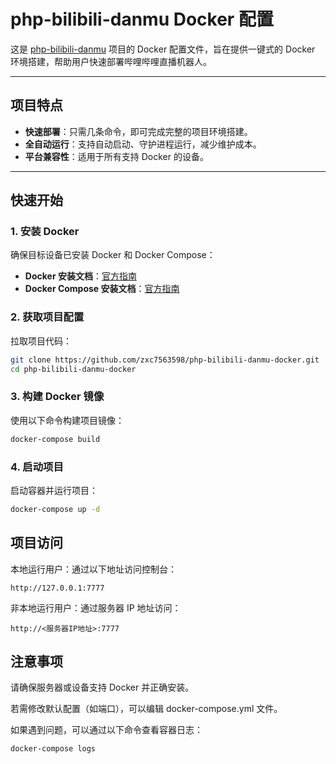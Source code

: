 # php-bilibili-danmu Docker 配置

这是 [php-bilibili-danmu](https://github.com/zxc7563598/php-bilibili-danmu) 项目的 Docker 配置文件，旨在提供一键式的 Docker 环境搭建，帮助用户快速部署哔哩哔哩直播机器人。

---

## 项目特点

- **快速部署**：只需几条命令，即可完成完整的项目环境搭建。
- **全自动运行**：支持自动启动、守护进程运行，减少维护成本。
- **平台兼容性**：适用于所有支持 Docker 的设备。

---

## 快速开始

### **1. 安装 Docker**
确保目标设备已安装 Docker 和 Docker Compose：
- **Docker 安装文档**：[官方指南](https://docs.docker.com/get-docker/)
- **Docker Compose 安装文档**：[官方指南](https://docs.docker.com/compose/install/)

### **2. 获取项目配置**
拉取项目代码：
```bash
git clone https://github.com/zxc7563598/php-bilibili-danmu-docker.git
cd php-bilibili-danmu-docker
```

### **3. 构建 Docker 镜像**
使用以下命令构建项目镜像：
```bash
docker-compose build
```

### **4. 启动项目**
启动容器并运行项目：
```bash
docker-compose up -d
```

## 项目访问
本地运行用户：通过以下地址访问控制台：
```
http://127.0.0.1:7777
```

非本地运行用户：通过服务器 IP 地址访问：
```
http://<服务器IP地址>:7777
```

## 注意事项
请确保服务器或设备支持 Docker 并正确安装。

若需修改默认配置（如端口），可以编辑 docker-compose.yml 文件。

如果遇到问题，可以通过以下命令查看容器日志：
```bash
docker-compose logs
```